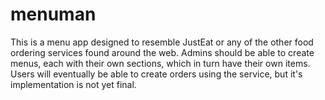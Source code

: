 # menuman
This is a menu app designed to resemble JustEat or any of the other food ordering services found around the web.  Admins should be able to create menus, each with their own sections, which in turn have their own items. Users will eventually be able to create orders using the service, but it's implementation is not yet final.
